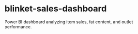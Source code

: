 # blinket-sales-dashboard
Power BI dashboard analyzing item sales, fat content, and outlet performance.
